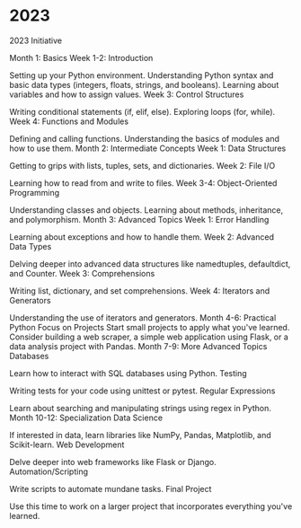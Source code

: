 # 2023
2023 Initiative

Month 1: Basics
Week 1-2: Introduction

Setting up your Python environment.
Understanding Python syntax and basic data types (integers, floats, strings, and booleans).
Learning about variables and how to assign values.
Week 3: Control Structures

Writing conditional statements (if, elif, else).
Exploring loops (for, while).
Week 4: Functions and Modules

Defining and calling functions.
Understanding the basics of modules and how to use them.
Month 2: Intermediate Concepts
Week 1: Data Structures

Getting to grips with lists, tuples, sets, and dictionaries.
Week 2: File I/O

Learning how to read from and write to files.
Week 3-4: Object-Oriented Programming

Understanding classes and objects.
Learning about methods, inheritance, and polymorphism.
Month 3: Advanced Topics
Week 1: Error Handling

Learning about exceptions and how to handle them.
Week 2: Advanced Data Types

Delving deeper into advanced data structures like namedtuples, defaultdict, and Counter.
Week 3: Comprehensions

Writing list, dictionary, and set comprehensions.
Week 4: Iterators and Generators

Understanding the use of iterators and generators.
Month 4-6: Practical Python
Focus on Projects
Start small projects to apply what you've learned.
Consider building a web scraper, a simple web application using Flask, or a data analysis project with Pandas.
Month 7-9: More Advanced Topics
Databases

Learn how to interact with SQL databases using Python.
Testing

Writing tests for your code using unittest or pytest.
Regular Expressions

Learn about searching and manipulating strings using regex in Python.
Month 10-12: Specialization
Data Science

If interested in data, learn libraries like NumPy, Pandas, Matplotlib, and Scikit-learn.
Web Development

Delve deeper into web frameworks like Flask or Django.
Automation/Scripting

Write scripts to automate mundane tasks.
Final Project

Use this time to work on a larger project that incorporates everything you've learned.
